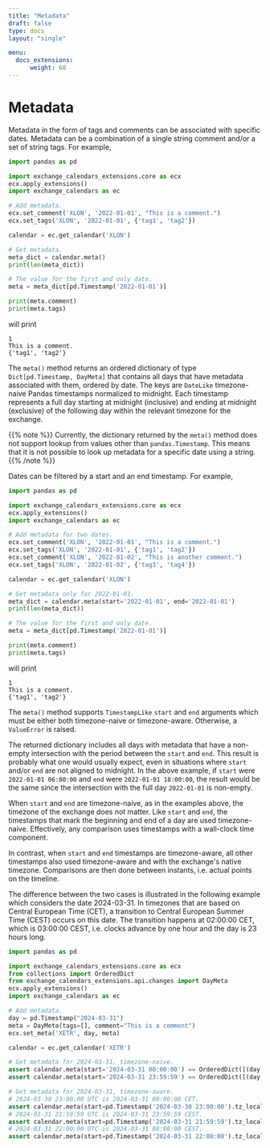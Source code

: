 ```yaml
---
title: "Metadata"
draft: false
type: docs
layout: "single"

menu:
  docs_extensions:
      weight: 60
---
```

# Metadata

Metadata in the form of tags and comments can be associated with specific dates. Metadata can be a combination of a 
single string comment and/or a set of string tags. For example, 
```python
import pandas as pd

import exchange_calendars_extensions.core as ecx
ecx.apply_extensions()
import exchange_calendars as ec

# Add metadata.
ecx.set_comment('XLON', '2022-01-01', "This is a comment.")
ecx.set_tags('XLON', '2022-01-01', {'tag1', 'tag2'})

calendar = ec.get_calendar('XLON')

# Get metadata.
meta_dict = calendar.meta()
print(len(meta_dict))

# The value for the first and only date.
meta = meta_dict[pd.Timestamp('2022-01-01')]

print(meta.comment)
print(meta.tags)
```
will print
```text
1
This is a comment.
{'tag1', 'tag2'}
```

The `meta()` method returns an ordered dictionary of type `Dict[pd.Timestamp, DayMeta]` that contains all days that have 
metadata associated with them, ordered by date. The keys are `DateLike` timezone-naive Pandas timestamps normalized to 
midnight. Each timestamp represents a full day starting at midnight (inclusive) and ending at midnight (exclusive) of 
the following day within the relevant timezone for the exchange. 


{{% note %}}
Currently, the dictionary returned by the `meta()` method does not support lookup from values other than 
`pandas.Timestamp`. This means that it is not possible to look up metadata for a specific date using a string.
{{% /note %}}

Dates can be filtered by a start and an end timestamp. For example, 
```python
import pandas as pd

import exchange_calendars_extensions.core as ecx
ecx.apply_extensions()
import exchange_calendars as ec

# Add metadata for two dates.
ecx.set_comment('XLON', '2022-01-01', "This is a comment.")
ecx.set_tags('XLON', '2022-01-01', {'tag1', 'tag2'})
ecx.set_comment('XLON', '2022-01-02', "This is another comment.")
ecx.set_tags('XLON', '2022-01-02', {'tag3', 'tag4'})

calendar = ec.get_calendar('XLON')

# Get metadata only for 2022-01-01.
meta_dict = calendar.meta(start='2022-01-01', end='2022-01-01')
print(len(meta_dict))

# The value for the first and only date.
meta = meta_dict[pd.Timestamp('2022-01-01')]

print(meta.comment)
print(meta.tags)
```
will print
```text
1
This is a comment.
{'tag1', 'tag2'}
```

The `meta()` method supports `TimestampLike` `start` and `end` arguments which must be either both timezone-naive or 
timezone-aware. Otherwise, a `ValueError` is raised.

The returned dictionary includes all days with metadata that have a non-empty intersection with the period between 
the `start` and `end`. This result is probably what one would usually expect, even in situations where `start` and/or 
`end` are not aligned to midnight. In the above example, if `start` were `2022-01-01 06:00:00` and `end` were 
`2022-01-01 18:00:00`, the result would be the same since the intersection with the full day `2022-01-01` is non-empty.

When `start` and `end` are timezone-naive, as in the examples above, the timezone of the exchange does not matter. Like
`start` and `end`, the timestamps that mark the beginning and end of a day are used timezone-naive. Effectively, any 
comparison uses timestamps with a wall-clock time component.

In contrast, when `start` and `end` timestamps are timezone-aware, all other timestamps also used timezone-aware and 
with the exchange's native timezone. Comparisons are then done between instants, i.e. actual points on the timeline.

The difference between the two cases is illustrated in the following example which considers the date 2024-03-31. In 
timezones that are based on Central European Time (CET), a transition to Central European Summer Time (CEST) occurs on
this date. The transition happens at 02:00:00 CET, which is 03:00:00 CEST, i.e. clocks advance by one hour and the day 
is 23 hours long.
```python
import pandas as pd

import exchange_calendars_extensions.core as ecx
from collections import OrderedDict
from exchange_calendars_extensions.api.changes import DayMeta
ecx.apply_extensions()
import exchange_calendars as ec

# Add metadata.
day = pd.Timestamp("2024-03-31")
meta = DayMeta(tags=[], comment="This is a comment")
ecx.set_meta('XETR', day, meta)

calendar = ec.get_calendar('XETR')

# Get metadata for 2024-03-31, timezone-naive.
assert calendar.meta(start='2024-03-31 00:00:00') == OrderedDict([(day, meta)])
assert calendar.meta(start='2024-03-31 23:59:59') == OrderedDict([(day, meta)])

# Get metadata for 2024-03-31, timezone-aware.
# 2024-03-30 23:00:00 UTC is 2024-03-31 00:00:00 CET.
assert calendar.meta(start=pd.Timestamp('2024-03-30 23:00:00').tz_localize("UTC")) == OrderedDict([(day, meta)])
# 2024-03-31 21:59:59 UTC is 2024-03-31 23:59:59 CEST.
assert calendar.meta(start=pd.Timestamp('2024-03-31 21:59:59').tz_localize("UTC")) == OrderedDict([(day, meta)])
# 2024-03-31 22:00:00 UTC is 2024-03-31 00:00:00 CEST.
assert calendar.meta(start=pd.Timestamp('2024-03-31 22:00:00').tz_localize("UTC")) == OrderedDict([])
```
